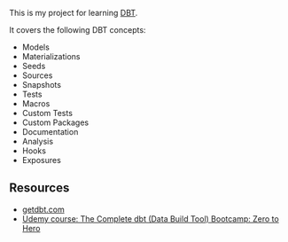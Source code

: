 This is my project for learning [DBT](https://www.getdbt.com/).

It covers the following DBT concepts:
- Models
- Materializations
- Seeds
- Sources
- Snapshots
- Tests
- Macros
- Custom Tests
- Custom Packages
- Documentation
- Analysis
- Hooks
- Exposures

## Resources
- [getdbt.com](https://www.getdbt.com/)
- [Udemy course: The Complete dbt (Data Build Tool) Bootcamp: Zero to Hero](https://www.udemy.com/course/complete-dbt-data-build-tool-bootcamp-zero-to-hero-learn-dbt/)
